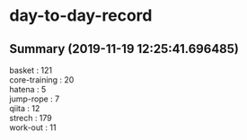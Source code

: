 # day-to-day-record  
## Summary  (2019-11-19 12:25:41.696485)  
basket : 121  
core-training : 20  
hatena : 5  
jump-rope : 7  
qiita : 12  
strech : 179  
work-out : 11  
